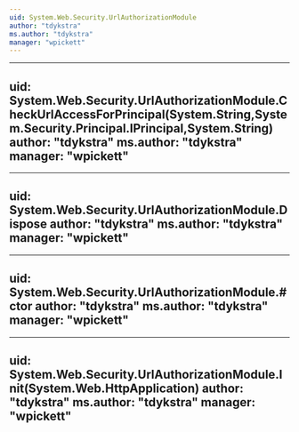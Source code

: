 ```yaml
---
uid: System.Web.Security.UrlAuthorizationModule
author: "tdykstra"
ms.author: "tdykstra"
manager: "wpickett"
---
```


---
uid: System.Web.Security.UrlAuthorizationModule.CheckUrlAccessForPrincipal(System.String,System.Security.Principal.IPrincipal,System.String)
author: "tdykstra"
ms.author: "tdykstra"
manager: "wpickett"
---

---
uid: System.Web.Security.UrlAuthorizationModule.Dispose
author: "tdykstra"
ms.author: "tdykstra"
manager: "wpickett"
---

---
uid: System.Web.Security.UrlAuthorizationModule.#ctor
author: "tdykstra"
ms.author: "tdykstra"
manager: "wpickett"
---

---
uid: System.Web.Security.UrlAuthorizationModule.Init(System.Web.HttpApplication)
author: "tdykstra"
ms.author: "tdykstra"
manager: "wpickett"
---
